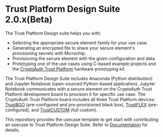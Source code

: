 # Trust Platform Design Suite 2.0.x(Beta)
The Trust Platform Design suite helps you with:
 - Selecting the appropriate secure element family for your use case.
 - Generating an encrypted file to share your secure element's provisioning secrets with Microchip.
 - Provisioning the secure element with the given configuration and data.
 - Prototyping one of the use cases using C-based example projects and the [CryptoAuth Trust Platform](https://microchipdeveloper.com/boards:cryptoauth-trustplatform) hardware prototyping kit.

The Trust Platform Design Suite includes Anaconda (Python distribution) and Jupyter Notebook (open-sourced Python-based application). Jupyter Notebook communicates with a secure element on the CryptoAuth Trust Platform development board to provision it for specific use case. The CryptoAuth Trust Platform board includes all three Trust Platform devices: [Trust&GO](https://www.microchip.com/design-centers/security-ics/trust-platform/trust-go) (pre-configured and pre-provisioned black box), [TrustFLEX](https://www.microchip.com/design-centers/security-ics/trust-platform/trustflex) (pre-configured), and [TrustCUSTOM](https://www.microchip.com/design-centers/security-ics/trust-platform/trustcustom) (full custom).

This repository provides the usecase template to get start with contributing an usecase to Trust Platform Design Suite. Refer to [Documentation](https://github.com/KalyanCManukonda/tpds_test/wiki) for details.
